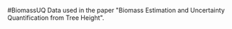 #BiomassUQ
Data used in the paper "Biomass Estimation and Uncertainty Quantification from Tree Height".
